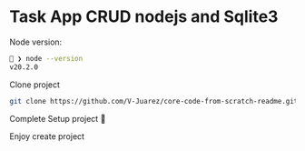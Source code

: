 # Task App CRUD nodejs and Sqlite3 



Node version:

```sh
󰀵 ❯ node --version
v20.2.0
```

Clone project

```sh
git clone https://github.com/V-Juarez/core-code-from-scratch-readme.git
```

Complete Setup project 🎉 

Enjoy create project
